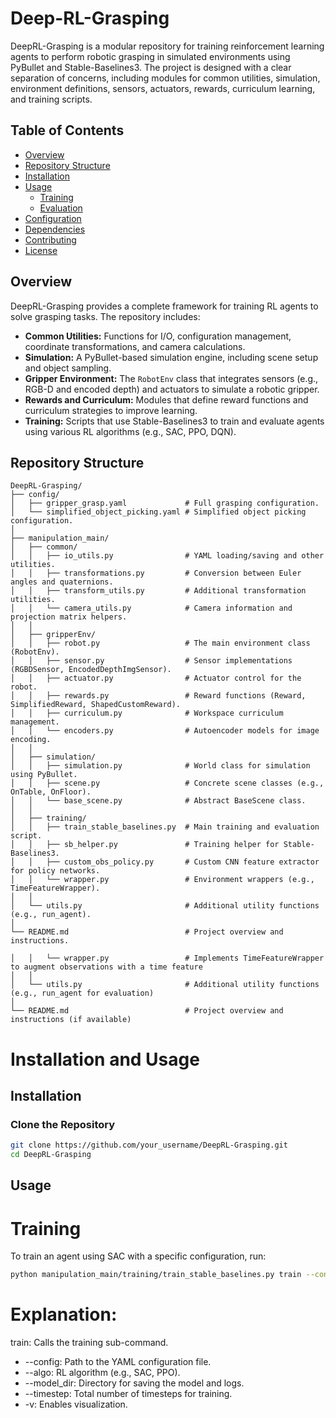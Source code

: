 
# Deep-RL-Grasping

DeepRL-Grasping is a modular repository for training reinforcement learning agents to perform robotic grasping in simulated environments using PyBullet and Stable-Baselines3. The project is designed with a clear separation of concerns, including modules for common utilities, simulation, environment definitions, sensors, actuators, rewards, curriculum learning, and training scripts.

## Table of Contents

- [Overview](#overview)
- [Repository Structure](#repository-structure)
- [Installation](#installation)
- [Usage](#usage)
  - [Training](#training)
  - [Evaluation](#evaluation)
- [Configuration](#configuration)
- [Dependencies](#dependencies)
- [Contributing](#contributing)
- [License](#license)

## Overview

DeepRL-Grasping provides a complete framework for training RL agents to solve grasping tasks. The repository includes:

- **Common Utilities:** Functions for I/O, configuration management, coordinate transformations, and camera calculations.
- **Simulation:** A PyBullet-based simulation engine, including scene setup and object sampling.
- **Gripper Environment:** The `RobotEnv` class that integrates sensors (e.g., RGB-D and encoded depth) and actuators to simulate a robotic gripper.
- **Rewards and Curriculum:** Modules that define reward functions and curriculum strategies to improve learning.
- **Training:** Scripts that use Stable-Baselines3 to train and evaluate agents using various RL algorithms (e.g., SAC, PPO, DQN).

## Repository Structure

```plaintext
DeepRL-Grasping/
├── config/
│   ├── gripper_grasp.yaml             # Full grasping configuration.
│   └── simplified_object_picking.yaml # Simplified object picking configuration.
│
├── manipulation_main/
│   ├── common/  
│   │   ├── io_utils.py                # YAML loading/saving and other utilities.
│   │   ├── transformations.py         # Conversion between Euler angles and quaternions.
│   │   ├── transform_utils.py         # Additional transformation utilities.
│   │   └── camera_utils.py            # Camera information and projection matrix helpers.
│   │  
│   ├── gripperEnv/
│   │   ├── robot.py                   # The main environment class (RobotEnv).
│   │   ├── sensor.py                  # Sensor implementations (RGBDSensor, EncodedDepthImgSensor).
│   │   ├── actuator.py                # Actuator control for the robot.
│   │   ├── rewards.py                 # Reward functions (Reward, SimplifiedReward, ShapedCustomReward).
│   │   ├── curriculum.py              # Workspace curriculum management.
│   │   └── encoders.py                # Autoencoder models for image encoding.
│   │  
│   ├── simulation/
│   │   ├── simulation.py              # World class for simulation using PyBullet.
│   │   ├── scene.py                   # Concrete scene classes (e.g., OnTable, OnFloor).
│   │   └── base_scene.py              # Abstract BaseScene class.
│   │  
│   ├── training/
│   │   ├── train_stable_baselines.py  # Main training and evaluation script.
│   │   ├── sb_helper.py               # Training helper for Stable-Baselines3.
│   │   ├── custom_obs_policy.py       # Custom CNN feature extractor for policy networks.
│   │   └── wrapper.py                 # Environment wrappers (e.g., TimeFeatureWrapper).
│   │  
│   └── utils.py                       # Additional utility functions (e.g., run_agent).
│
└── README.md                          # Project overview and instructions.

│   │   └── wrapper.py                 # Implements TimeFeatureWrapper to augment observations with a time feature  
│   │  
│   └── utils.py                       # Additional utility functions (e.g., run_agent for evaluation)  
│  
└── README.md                          # Project overview and instructions (if available)

```

# Installation and Usage

## Installation

### Clone the Repository
```bash
git clone https://github.com/your_username/DeepRL-Grasping.git
cd DeepRL-Grasping
```


## Usage
# Training
To train an agent using SAC with a specific configuration, run:

```bash
python manipulation_main/training/train_stable_baselines.py train --config config/simplified_object_picking.yaml --algo SAC --model_dir trained_models/SAC_full --timestep 10000 -v
```
# Explanation:

train: Calls the training sub-command.
* --config: Path to the YAML configuration file.
* --algo: RL algorithm (e.g., SAC, PPO).
* --model_dir: Directory for saving the model and logs.
* --timestep: Total number of timesteps for training.
* -v: Enables visualization.
